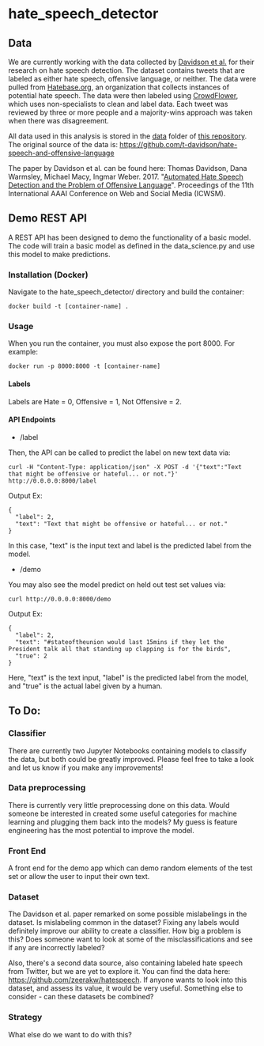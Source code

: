 # hate_speech_detector

## Data

We are currently working with the data collected by [Davidson et al.](https://aaai.org/ocs/index.php/ICWSM/ICWSM17/paper/view/15665) for their research on hate speech detection. The dataset contains tweets that are labeled as either hate speech, offensive language, or neither. The data were pulled from [Hatebase.org](https://www.hatebase.org/), an organization that collects instances of potential hate speech. The data were then labeled using [CrowdFlower](https://www.crowdflower.com/), which uses non-specialists to clean and label data. Each tweet was reviewed by three or more people and a majority-wins approach was taken when there was disagreement.

All data used in this analysis is stored in the [data](https://github.com/Data4Democracy/hate_speech_detector/tree/master/data) folder of [this repository](https://github.com/Data4Democracy/hate_speech_detector). The original source of the data is: https://github.com/t-davidson/hate-speech-and-offensive-language

The paper by Davidson et al. can be found here:
Thomas Davidson, Dana Warmsley, Michael Macy, Ingmar Weber. 2017. "[Automated Hate Speech Detection and the Problem of Offensive Language](https://aaai.org/ocs/index.php/ICWSM/ICWSM17/paper/view/15665)". Proceedings of the 11th International AAAI Conference on Web and Social Media (ICWSM).

## Demo REST API

A REST API has been designed to demo the functionality of a basic model. The code will train a basic model as defined in the data_science.py and use this model to make predictions.

### Installation (Docker)

Navigate to the hate_speech_detector/ directory and build the container:

```shell
docker build -t [container-name] .
```

### Usage

When you run the container, you must also expose the port 8000. For example:


```shell
docker run -p 8000:8000 -t [container-name]
```

#### Labels

Labels are Hate = 0, Offensive = 1, Not Offensive = 2.

#### API Endpoints

- /label

Then, the API can be called to predict the label on new text data via:

```shell
curl -H "Content-Type: application/json" -X POST -d '{"text":"Text that might be offensive or hateful... or not."}' http://0.0.0.0:8000/label
```

Output Ex:

```shell
{
  "label": 2, 
  "text": "Text that might be offensive or hateful... or not."
}

```

In this case, "text" is the input text and label is the predicted label from the model.


- /demo

You may also see the model predict on held out test set values via:

```shell
curl http://0.0.0.0:8000/demo
```
Output Ex:

```shell
{
  "label": 2, 
  "text": "#stateoftheunion would last 15mins if they let the President talk all that standing up clapping is for the birds", 
  "true": 2
}
```

Here, "text" is the text input, "label" is the predicted label from the model, and "true" is the actual label given by a human. 


## To Do:

### Classifier
There are currently two Jupyter Notebooks containing models to classify the data, but both could be greatly improved. Please feel free to take a look and let us know if you make any improvements!

### Data preprocessing
There is currently very little preprocessing done on this data. Would someone be interested in created some useful categories for machine learning and plugging them back into the models? My guess is feature engineering has the most potential to improve the model.


### Front End

A front end for the demo app which can demo random elements of the test set or allow the user to input their own text.

### Dataset
The Davidson et al. paper remarked on some possible mislabelings in the dataset. Is mislabeling common in the dataset? Fixing any labels would definitely improve our ability to create a classifier. How big a problem is this? Does someone want to look at some of the misclassifications and see if any are incorrectly labeled?

Also, there's a second data source, also containing labeled hate speech from Twitter, but we are yet to explore it. You can find the data here: https://github.com/zeerakw/hatespeech. If anyone wants to look into this dataset, and assess its value, it would be very useful. Something else to consider - can these datasets be combined?

### Strategy
What else do we want to do with this?
